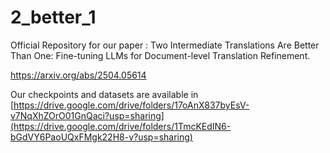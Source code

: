 # 2_better_1
Official Repository for our paper : Two Intermediate Translations Are Better Than One: Fine-tuning LLMs for Document-level Translation Refinement.

https://arxiv.org/abs/2504.05614

Our checkpoints and datasets are available in [https://drive.google.com/drive/folders/17oAnX837byEsV-v7NqXhZOrO01GnQaci?usp=sharing](https://drive.google.com/drive/folders/1TmcKEdIN6-bGdVY6PaoUQxFMgk22H8-v?usp=sharing)
